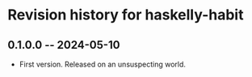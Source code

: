 # Revision history for haskelly-habit

## 0.1.0.0 -- 2024-05-10

* First version. Released on an unsuspecting world.

